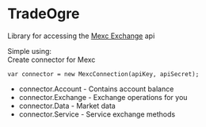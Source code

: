 # TradeOgre
Library for accessing the [Mexc Exchange](https://www.mexc.com/register?inviteCode=1PjWy) api  
  
Simple using:  
Create connector for Mexc
```
var connector = new MexcConnection(apiKey, apiSecret);
```  
* connector.Account - Contains account balance
* connector.Exchange - Exchange operations for you
* connector.Data - Market data
* connector.Service - Service exchange methods